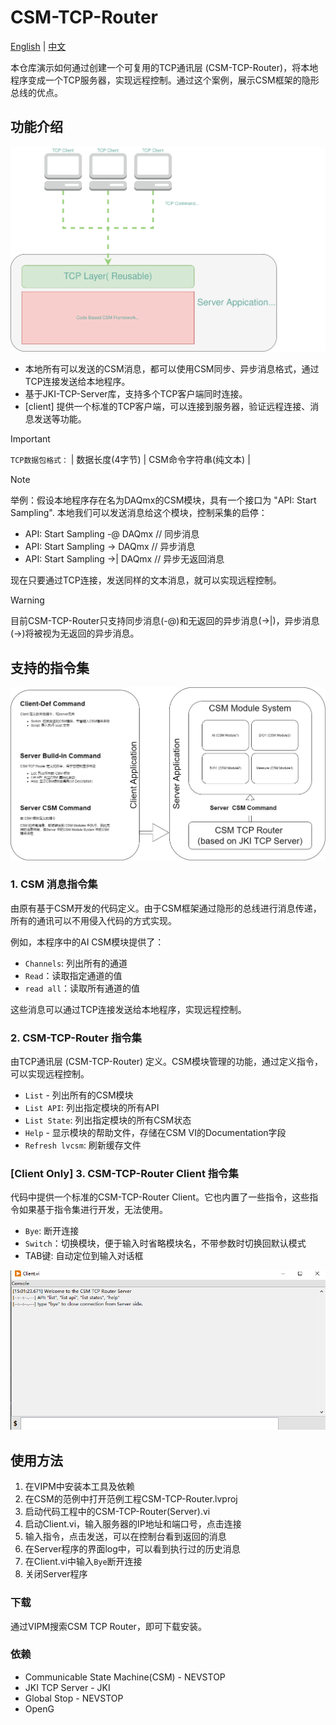 # CSM-TCP-Router

[English](./README.md) | [中文](./README(zh-cn).md)

本仓库演示如何通过创建一个可复用的TCP通讯层 (CSM-TCP-Router)，将本地程序变成一个TCP服务器，实现远程控制。通过这个案例，展示CSM框架的隐形总线的优点。

## 功能介绍

![framework](.doc/CSM-TCP-Router%201.svg)

- 本地所有可以发送的CSM消息，都可以使用CSM同步、异步消息格式，通过TCP连接发送给本地程序。
- 基于JKI-TCP-Server库，支持多个TCP客户端同时连接。
- [client] 提供一个标准的TCP客户端，可以连接到服务器，验证远程连接、消息发送等功能。

> [!IMPORTANT]
> `TCP数据包格式：` | 数据长度(4字节) | CSM命令字符串(纯文本) |

> [!NOTE]
> 举例：假设本地程序存在名为DAQmx的CSM模块，具有一个接口为 "API: Start Sampling".
> 本地我们可以发送消息给这个模块，控制采集的启停：
>
> - API: Start Sampling -@ DAQmx // 同步消息
> - API: Start Sampling -> DAQmx // 异步消息
> - API: Start Sampling ->| DAQmx // 异步无返回消息
>
> 现在只要通过TCP连接，发送同样的文本消息，就可以实现远程控制。

> [!WARNING]
> 目前CSM-TCP-Router只支持同步消息(-@)和无返回的异步消息(->|)，异步消息(->)将被视为无返回的异步消息。

## 支持的指令集

![image](.doc/CSM-TCP-Router.drawio.png)

### 1. CSM 消息指令集

由原有基于CSM开发的代码定义。由于CSM框架通过隐形的总线进行消息传递，所有的通讯可以不用侵入代码的方式实现。

例如，本程序中的AI CSM模块提供了：

- `Channels`: 列出所有的通道
- `Read`：读取指定通道的值
- `read all`：读取所有通道的值

这些消息可以通过TCP连接发送给本地程序，实现远程控制。

### 2. CSM-TCP-Router 指令集

由TCP通讯层 (CSM-TCP-Router) 定义。CSM模块管理的功能，通过定义指令，可以实现远程控制。

- `List` - 列出所有的CSM模块
- `List API`: 列出指定模块的所有API
- `List State`: 列出指定模块的所有CSM状态
- `Help` - 显示模块的帮助文件，存储在CSM VI的Documentation字段
- `Refresh lvcsm`: 刷新缓存文件

### [Client Only] 3. CSM-TCP-Router Client 指令集

代码中提供一个标准的CSM-TCP-Router Client。它也内置了一些指令，这些指令如果基于指令集进行开发，无法使用。

- `Bye`: 断开连接
- `Switch`：切换模块，便于输入时省略模块名，不带参数时切换回默认模式
- TAB键: 自动定位到输入对话框

![CSM-TCP-Router Client Console](.doc/Client.png)

## 使用方法

1. 在VIPM中安装本工具及依赖
2. 在CSM的范例中打开范例工程CSM-TCP-Router.lvproj
3. 启动代码工程中的CSM-TCP-Router(Server).vi
4. 启动Client.vi，输入服务器的IP地址和端口号，点击连接
5. 输入指令，点击发送，可以在控制台看到返回的消息
6. 在Server程序的界面log中，可以看到执行过的历史消息
7. 在Client.vi中输入`Bye`断开连接
8. 关闭Server程序

### 下载

通过VIPM搜索CSM TCP Router，即可下载安装。

### 依赖

- Communicable State Machine(CSM) - NEVSTOP
- JKI TCP Server - JKI
- Global Stop - NEVSTOP
- OpenG
